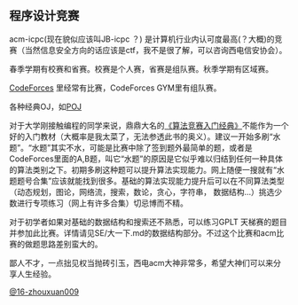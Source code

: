 ## 程序设计竞赛

acm-icpc(现在貌似应该叫JB-icpc ？) 是计算机行业内认可度最高(？大概)的竞赛（当然信息安全方向的话应该是ctf，我不是很了解，可以咨询西电信安协会）。

春季学期有校赛和省赛。校赛是个人赛，省赛是组队赛。秋季学期有区域赛。

[CodeForces](https://codeforces.com/) 里经常有比赛，CodeForces GYM里有组队赛。

各种经典OJ，如[POJ](http://poj.org/)

对于大学刚接触编程的同学来说，鼎鼎大名的[《算法竞赛入门经典》](https://book.douban.com/subject/25902102//)不能作为一个好的入门教材（大概率是我太菜了，无法参透此书的奥义）。建议一开始多刷“水题”。“水题”其实不水，可能是比赛中除了签到题外最简单的题，或者是CodeForces里面的A,B题，叫它“水题”的原因是它似乎难以归结到任何一种具体的算法类别之下。初期多刷这种题可以提升算法实现能力。网上随便一搜就有“水题题号合集”应该就能找到很多。基础的算法实现能力提升后可以在不同算法类型（动态规划，图论，网络流，搜索，数论，贪心，字符串， 数据结构...）挑选少数进行专项练习（网上有许多合集）切忌博而不精。

对于初学者如果对基础的数据结构和搜索还不熟悉，可以练习GPLT 天梯赛的题目并参加此比赛。详情请见SE/大一下.md的数据结构部分。不过这个比赛和acm比赛的做题思路差别蛮大的。

鄙人不才，一点拙见权当抛砖引玉，西电acm大神非常多，希望大神们可以来分享人生经验。

[@16-zhouxuan009](https://github.com/zhouxuan009)

